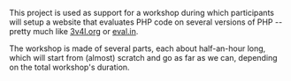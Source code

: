 This project is used as support for a workshop during which participants will setup a website that evaluates PHP code on several versions of PHP -- pretty much like [3v4l.org](https://3v4l.org/) or [eval.in](https://eval.in/).

The workshop is made of several parts, each about half-an-hour long, which will start from (almost) scratch and go as far as we can, depending on the total workshop's duration.
